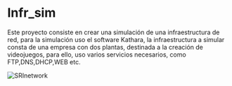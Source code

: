 # Infr_sim
Este proyecto consiste en crear una simulación de una infraestructura de red, para la simulación uso el software Kathara, la infraestructura a simular consta de una empresa con dos plantas, destinada a la creación de videojuegos, para ello, uso varios servicios necesarios, como FTP,DNS,DHCP,WEB etc.


![SRInetwork](https://user-images.githubusercontent.com/72274931/220739585-d84c31f6-7ef6-421f-9beb-153d36a68adf.png)
